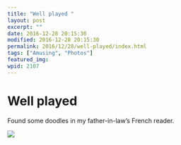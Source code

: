 ```yaml
---
title: "Well played "
layout: post
excerpt: ""
date: 2016-12-28 20:15:30
modified: 2016-12-28 20:15:30
permalink: 2016/12/28/well-played/index.html
tags: ["Amusing", "Photos"]
featured_img: 
wpid: 2107
---
```


# Well played 

Found some doodles in my father-in-law’s French reader.

[![](https://patrickjohanneson.com/wp-content/uploads/2016/12/wp-image-205849584jpg.jpg)](https://patrickjohanneson.com/wp-content/uploads/2016/12/wp-image-205849584jpg.jpg)